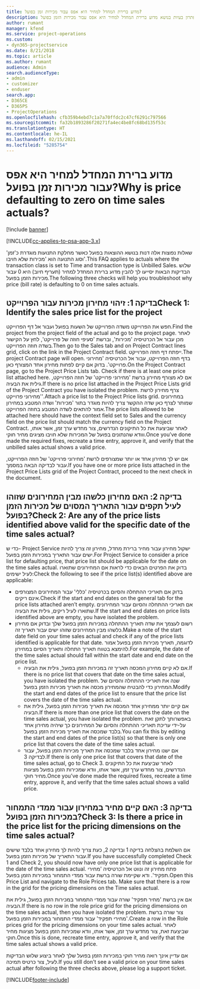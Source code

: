 ```yaml
---
title: מדוע ברירת המחדל למחיר היא אפס עבור מכירות זמן בפועל?
description: פתרון בעיות בנושא מדוע ברירת המחדל למחיר היא אפס עבור מכירות הזמן בפועל.
author: rumant
manager: kfend
ms.service: project-operations
ms.custom:
- dyn365-projectservice
ms.date: 8/21/2018
ms.topic: article
ms.author: rumant
audience: Admin
search.audienceType:
- admin
- customizer
- enduser
search.app:
- D365CE
- D365PS
- ProjectOperations
ms.openlocfilehash: cfb359b4ebd7c1a7a70ffdc2c47cf6291c797566
ms.sourcegitcommit: fa32b1893286f20271fa4ec4be8fc68bd135f53c
ms.translationtype: HT
ms.contentlocale: he-IL
ms.lasthandoff: 02/15/2021
ms.locfileid: "5285754"
---
```

# <a name="why-is-price-defaulting-to-zero-on-time-sales-actuals"></a><span data-ttu-id="76fb9-103">מדוע ברירת המחדל למחיר היא אפס עבור מכירות זמן בפועל?</span><span class="sxs-lookup"><span data-stu-id="76fb9-103">Why is price defaulting to zero on time sales actuals?</span></span>

[!include [banner](../includes/psa-now-project-operations.md)]

[!INCLUDE[cc-applies-to-psa-app-3.x](../includes/cc-applies-to-psa-app-3x.md)]

<span data-ttu-id="76fb9-104">שאלות נפוצות אלה דנות בנושא ההוצאות בפועל כאשר מחלקת התנועות מוגדרת כ'זמן' וסוג התנועה הוא '‏‫מכירות שלא חויבו‬'.</span><span class="sxs-lookup"><span data-stu-id="76fb9-104">This FAQ applies to actuals where the transaction class is set to Time and transaction type is Unbilled Sales.</span></span> <span data-ttu-id="76fb9-105">שלוש הבדיקות הבאות יסייעו לך להבין מדוע ברירת המחדל למחיר (‏‫תעריף חיוב‬) היא 0 עבור מכירות הזמן בפועל.</span><span class="sxs-lookup"><span data-stu-id="76fb9-105">The following three checks will help you troubleshoot why price (bill rate) is defaulting to 0 on time sales actuals.</span></span>

## <a name="check-1-identify-the-sales-price-list-for-the-project"></a><span data-ttu-id="76fb9-106">בדיקה 1: זיהוי מחירון מכירות עבור הפרוייקט</span><span class="sxs-lookup"><span data-stu-id="76fb9-106">Check 1: Identify the sales price list for the project</span></span>

<span data-ttu-id="76fb9-107">חפש את הפרוייקט משדה הפרוייקט של השעות בפועל ועבור אל דף הפרוייקט.</span><span class="sxs-lookup"><span data-stu-id="76fb9-107">Find the project from the project field of the actual and go to the project page.</span></span> <span data-ttu-id="76fb9-108">לאחר מכן עבור אל הכרטיסיה 'מכירות', וברשת 'סעיפי חוזה של פרוייקט', לחץ על הקישור בשדה חוזה הפרוייקט.</span><span class="sxs-lookup"><span data-stu-id="76fb9-108">Then go to the Sales tab and on Project Contract lines grid, click on the link in the Project Contract field.</span></span> <span data-ttu-id="76fb9-109">ייפתח דף חוזה הפרוייקט.</span><span class="sxs-lookup"><span data-stu-id="76fb9-109">The project Contract page will open.</span></span> <span data-ttu-id="76fb9-110">בדף חוזה הפרוייקט, עבור אל הכרטיסיה 'מחירוני פרוייקט'. בדוק אם קיים לפחות מחירון אחד המצורף כאן.</span><span class="sxs-lookup"><span data-stu-id="76fb9-110">On the Project Contract page, go to the Project Price Lists tab. Check if there is at least one price list attached here.</span></span> <span data-ttu-id="76fb9-111">אם לא מצורף מחירון ברשת 'מחירוני פרוייקט' של חוזה הפרוייקט, גילית את הבעיה.</span><span class="sxs-lookup"><span data-stu-id="76fb9-111">If there is no price list attached in the Project Price Lists grid of the Project Contract you have isolated the problem.</span></span> <span data-ttu-id="76fb9-112">צרף מחירון לרשת 'מחירוני פרוייקט'.</span><span class="sxs-lookup"><span data-stu-id="76fb9-112">Attach a price list to the Project Price lists grid.</span></span> <span data-ttu-id="76fb9-113">במחירונים שמותר לצרף כאן שדה ההקשר צריך להיות מוגדר בתור 'מכירות' ושדה המטבע במחירון אמור להתאים לשדה המטבע בחוזה הפרוייקט.</span><span class="sxs-lookup"><span data-stu-id="76fb9-113">The price lists allowed to be attached here should have the context field set to Sales and the currency field on the price list should match the currency field on the Project Contract.</span></span> <span data-ttu-id="76fb9-114">לאחר שביצעת את כל התיקונים הנדרשים, צור מחדש ערך זמן, אשר אותו, ווודא שהנתונים בפועל של המכירות שלא חויבו מציגים מחיר חוקי.</span><span class="sxs-lookup"><span data-stu-id="76fb9-114">Once you’ve done made the required fixes, recreate a time entry, approve it, and verify that the unbilled sales actual shows a valid price.</span></span> 

<span data-ttu-id="76fb9-115">אם יש לך מחירון אחד או יותר שמצורפים לרשת 'מחירוני פרוייקט' של חוזה הפרוייקט, עבור לבדיקה הבאה במסמך.</span><span class="sxs-lookup"><span data-stu-id="76fb9-115">If you have one or more price lists attached in the Project Price Lists grid of the Project Contract, proceed to the next check in the document.</span></span>

## <a name="check-2-are-any-of-the-price-lists-identified-above-valid-for-the-specific-date-of-the-time-sales-actual"></a><span data-ttu-id="76fb9-116">בדיקה 2: האם מחירון כלשהו מבין המחירונים שזוהו לעיל תקפים עבור התאריך המסוים של מכירות הזמן בפועל?</span><span class="sxs-lookup"><span data-stu-id="76fb9-116">Check 2: Are any of the price lists identified above valid for the specific date of the time sales actual?</span></span>

<span data-ttu-id="76fb9-117">כדי ש- Project Service ישקול מחירון עבור מחיר ברירת מחדל, מחירון זה צריך להיות ישים עבור התאריך במכירות הזמן בפועל.</span><span class="sxs-lookup"><span data-stu-id="76fb9-117">For Project Service to consider a price list for defaulting price, that price list should be applicable for the date on the time sales actual.</span></span> <span data-ttu-id="76fb9-118">בדוק את הפרטים הבאים כדי לראות אם המחירונים שתוארו לעיל ישימים:</span><span class="sxs-lookup"><span data-stu-id="76fb9-118">Check the following to see if the price list(s) identified above are applicable:</span></span>
- <span data-ttu-id="76fb9-119">בדוק אם תאריכי ההתחלה והסיום בכרטיסיה 'כללי' עבור המחירונים המצורפים אינם ריקים.</span><span class="sxs-lookup"><span data-stu-id="76fb9-119">Check if the start and end dates on the general tab for the price lists attached aren’t empty.</span></span> <span data-ttu-id="76fb9-120">אם תאריכי ההתחלה והסיום עבור המחירונים שתוארו לעיל ריקים, גילית את הבעיה.</span><span class="sxs-lookup"><span data-stu-id="76fb9-120">If the start and end dates on price lists identified above are empty, you have isolated the problem.</span></span> 
- <span data-ttu-id="76fb9-121">רשום לעצמך את שדה תאריך ההתחלה במכירות הזמן בפועל שלך ובדוק אם מחירון כלשהו מבין המחירונים שזוהו ישים עבור תאריך זה.</span><span class="sxs-lookup"><span data-stu-id="76fb9-121">Make a note of the start date field on your time sales actual and check if any of the price lists identified is applicable for that date.</span></span> <span data-ttu-id="76fb9-122">לדוגמה, תאריך מכירות הזמן בפועל אמור להימצא בטווח תאריך התחלה ותאריך הסיום במחירון.</span><span class="sxs-lookup"><span data-stu-id="76fb9-122">For example, the date of the time sales actual should fall within the start date and end date on the price list.</span></span> 
    - <span data-ttu-id="76fb9-123">אם לא קיים מחירון המכסה תאריך זה במכירות הזמן בפועל, גילית את הבעיה.</span><span class="sxs-lookup"><span data-stu-id="76fb9-123">If there is no price list that covers that date on the time sales actual, you have isolated the problem.</span></span> <span data-ttu-id="76fb9-124">שנה את תאריכי ההתחלה והסיום של המחירון כדי להבטיח שהמחירון מכסה את תאריך מכירות הזמן בפועל.</span><span class="sxs-lookup"><span data-stu-id="76fb9-124">Modify the start and end dates of the price list to ensure that the price list covers the date of the time sales actual.</span></span> 
    - <span data-ttu-id="76fb9-125">אם קיים יותר ממחירון אחד המכסה את תאריך מכירות הזמן בפועל, גילית את הבעיה.</span><span class="sxs-lookup"><span data-stu-id="76fb9-125">If there is more than one price list that covers the date on the time sales actual, you have isolated the problem.</span></span> <span data-ttu-id="76fb9-126">באפשרותך לתקן זאת על-ידי עריכת תאריכי ההתחלה והסיום של המחירונים כך שיהיה מחירון אחד בלבד שמכסה את תאריך מכירות הזמן בפועל.</span><span class="sxs-lookup"><span data-stu-id="76fb9-126">You can fix this by editing the start and end dates of the price list(s) so that there is only one price list that covers the date of the time sales actual.</span></span> 
    - <span data-ttu-id="76fb9-127">אם ישנו מחירון אחד בלבד שמכסה את תאריך מכירות הזמן בפועל, עבור לבדיקה 3.</span><span class="sxs-lookup"><span data-stu-id="76fb9-127">If there is only one price list that covers that date of the time sales actual, go to Check 3.</span></span>
<span data-ttu-id="76fb9-128">לאחר שביצעת את כל התיקונים הנדרשים, צור מחדש ערך זמן, אשר אותו, וודא שמכירות הזמן בפועל מציגות מחיר חוקי.</span><span class="sxs-lookup"><span data-stu-id="76fb9-128">Once you’ve done made the required fixes, recreate a time entry, approve it, and verify that the time sales actual shows a valid price.</span></span>

## <a name="check-3-is-there-a-price-in-the-price-list-for-the-pricing-dimensions-on-the-time-sales-actual"></a><span data-ttu-id="76fb9-129">בדיקה 3: האם קיים מחיר במחירון עבור ממדי התמחור במכירות הזמן בפועל?</span><span class="sxs-lookup"><span data-stu-id="76fb9-129">Check 3: Is there a price in the price list for the pricing dimensions on the time sales actual?</span></span>

<span data-ttu-id="76fb9-130">אם השלמת בהצלחה בדיקה 1 ובדיקה 2, כעת צריך להיות לך מחירון אחד בלבד שישים עבור התאריך של מכירות הזמן בפועל.</span><span class="sxs-lookup"><span data-stu-id="76fb9-130">If you have successfully completed Check 1 and Check 2, you should now have only one price list that is applicable for the date of the time sales actual.</span></span> <span data-ttu-id="76fb9-131">פתח מחירון זה ונווט אל הכרטיסיה 'מחירי תפקיד'. ודא שקיימת שורה ברשת עבור ממדי התמחור במכירות הזמן בפועל.</span><span class="sxs-lookup"><span data-stu-id="76fb9-131">Open this Price List and navigate to the Role Prices tab. Make sure that there is a row in the grid for the pricing dimensions on the Time sales actual.</span></span>

<span data-ttu-id="76fb9-132">אם אין ברשת 'מחיר תפקיד' שורה עבור ממדי התמחור במכירות הזמן בפועל, גילית את הבעיה.</span><span class="sxs-lookup"><span data-stu-id="76fb9-132">If there is no row in the role price grid for the pricing dimensions on the time sales actual, then you have isolated the problem.</span></span> <span data-ttu-id="76fb9-133">צור שורה ברשת 'מחירי תפקיד' עבור ממדי התמחור במכירות הזמן בפועל.</span><span class="sxs-lookup"><span data-stu-id="76fb9-133">Create a row in the Role prices grid for the pricing dimensions on your time sales actual.</span></span> <span data-ttu-id="76fb9-134">לאחר שביצעת זאת, צור מחדש ערך זמן, אשר אותו, וודא שמכירות הזמן בפועל מציגות מחיר חוקי.</span><span class="sxs-lookup"><span data-stu-id="76fb9-134">Once this is done, recreate time entry, approve it, and verify that the time sales actual shows a valid price.</span></span>

<span data-ttu-id="76fb9-135">אם עדיין אינך רואה מחיר חוקי במכירות הזמן בפועל שלך לאחר ביצוע שלוש הבדיקות לעיל, צור כרטיס תמיכה.</span><span class="sxs-lookup"><span data-stu-id="76fb9-135">If you still don't see a valid price on your time sales actual after following the three checks above, please log a support ticket.</span></span> 



[!INCLUDE[footer-include](../includes/footer-banner.md)]